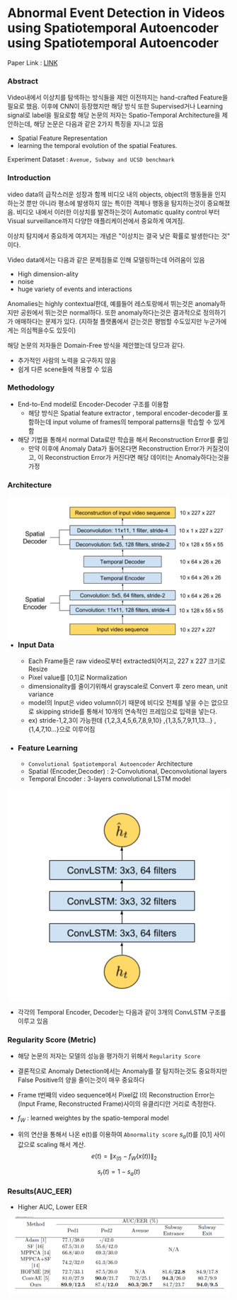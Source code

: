 # Abnormal Event Detection in Videos using Spatiotemporal Autoencoder using Spatiotemporal Autoencoder
Paper Link : [LINK](https://arxiv.org/pdf/1701.01546.pdf)

### Abstract 
Video내에서 이상치를 탐색하는 방식들을 제안
이전까지는 hand-crafted Feature을 필요로 했음. 이후에 CNN이 등장했지만 해당 방식 또한 Supervised거나 Learning signal로 label을 필요로함
해당 논문의 저자는 Spatio-Temporal Architecture을 제안하는데, 해당 논문은 다음과 같은 2가지 특징을 지니고 있음
- Spatial Feature Representation
- learning the temporal evolution of the spatial Features.

Experiment Dataset : ```Avenue, Subway and UCSD benchmark```



### Introduction
video data의 급작스러운 성장과 함께 비디오 내의 objects, object의 행동들을 인지하는것 뿐만 아니라 평소에 발생하지 않는 특이한 객체나 행동을 탐지하는것이 중요해졌음.
비디오 내에서 이러한 이상치를 발견하는것이 Automatic quality control 부터 Visual surveillance까지 다양한 애플리케이션에서 중요하게 여겨짐.

이상치 탐지에서 중요하게 여겨지는 개념은 "이상치는 결국 낮은 확률로 발생한다는 것" 이다.

Video data에서는 다음과 같은 문제점들로 인해 모델링하는데 어려움이 있음
- High dimension-ality
- noise
- huge variety of events and interactions

Anomalies는 highly contextual한데, 예를들어 레스토랑에서 뛰는것은 anomaly하지만 공원에서 뛰는것은 normal하다.
또한 anomaly하다는것은 결과적으로 정의하기가 애매하다는 문제가 있다. (지하철 플랫폼에서 걷는것은 평범할 수도있지만 누군가에게는 의심쩍을수도 있듯이)

해당 논문의 저자들은 Domain-Free 방식을 제안했는데 당므과 같다.
- 추가적인 사람의 노력을 요구하지 않음
- 쉽게 다른 scene들에 적용할 수 있음




### Methodology
- End-to-End model로 Encoder-Decoder 구조를 이용함
  - 해당 방식은 Spatial feature extractor , temporal encoder-decoder를 포함하는데 input volume of frames의 temporal patterns을 학습할 수 있게함
- 해당 기법을 통해서 normal Data로만 학습을 해서 Reconstruction Error를 줄임
  - 만약 이후에 Anomaly Data가 들어온다면 Reconstruction Error가 커질것이고, 이 Reconstruction Error가 커진다면 해당 데이터는 Anomaly하다는것을 가정


### Architecture
<p>
  <img src='Architecture.png' , align='left'>
</p>

- ### Input Data
  - Each Frame들은 raw video로부터 extracted되어지고, 227 x 227 크기로 Resize
  - Pixel value를 [0,1]로 Normalization
  - dimensionality를 줄이기위해서 grayscale로 Convert 후 zero mean, unit variance
  - model의 Input은 video volumn이기 때문에 비디오 전체를 넣을 수는 없으므로 skipping stride를 통해서 10개의 연속적인 프레임으로 입력을 넣는다.
  - ex) stride-1,2,3이 가능한데 {1,2,3,4,5,6,7,8,9,10} ,{1,3,5,7,9,11,13...} , {1,4,7,10...}으로 이루어짐
 
- ### Feature Learning
  - ```Convolutional Spatiotemporal Autoencoder``` Architecture
  - Spatial (Encoder,Decoder) : 2-Convolutional, Deconvolutional layers
  - Temporal Encoder : 3-layers convolutional LSTM model

<p>
  <img src='Temporal.png', align='center'>
</p>


- 각각의 Temporal Encoder, Decoder는 다음과 같이 3개의 ConvLSTM 구조를 이루고 있음



### Regularity Score (Metric)

- 해당 논문의 저자는 모델의 성능을 평가하기 위해서 ```Regularity Score```
- 결론적으로 Anomaly Detection에서는 Anomaly를 잘 탐지하는것도 중요하지만 False Positive의 양을 줄이는것이 매우 중요하다
- Frame t번째의 video sequence에서 Pixel값 I의 Reconstruction Error는 (Input Frame, Reconstructed Frame)사이의 유클리디안 거리로 측정한다.


- $f_W$ : learned weightes by the spatio-temporal model
- 위의 연산을 통해서 나온 e(t)를 이용하여 ```Abnormality score``` $s_a(t)$를 [0,1] 사이 값으로 scaling 해서 계산.
$$e(t) = \|x_{(t)} - f_W(x(t))\|_2$$
  

$$s_r(t) = 1 - s_a(t)$$

### Results(AUC_EER)
- Higher AUC, Lower EER
<p>
  <img src='AUC_EER.png', align='center'>
</p>
